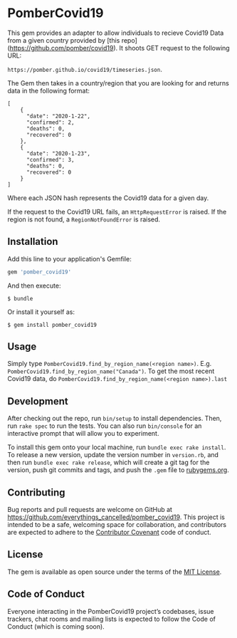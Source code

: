# PomberCovid19

This gem provides an adapter to allow individuals to recieve Covid19 Data from a given country provided by [this repo] (https://github.com/pomber/covid19).  It shoots GET request to the following URL: 

`https://pomber.github.io/covid19/timeseries.json`.  

The Gem then takes in a country/region that you are looking for and returns data in the following format:

```
[
    {
      "date": "2020-1-22",
      "confirmed": 2,
      "deaths": 0,
      "recovered": 0
    },
    {
      "date": "2020-1-23",
      "confirmed": 3,
      "deaths": 0,
      "recovered": 0
    }
]
```
Where each JSON hash represents the Covid19 data for a given day.

If the request to the Covid19 URL fails, an `HttpRequestError` is raised.  If the region is not found, a `RegionNotFoundError` is raised.

## Installation

Add this line to your application's Gemfile:

```ruby
gem 'pomber_covid19'
```

And then execute:

    $ bundle

Or install it yourself as:

    $ gem install pomber_covid19

## Usage

Simply type `PomberCovid19.find_by_region_name(<region name>)`.  E.g. `PomberCovid19.find_by_region_name("Canada")`.  To get the most recent Covid19 data, do `PomberCovid19.find_by_region_name(<region name>).last` 

## Development

After checking out the repo, run `bin/setup` to install dependencies. Then, run `rake spec` to run the tests. You can also run `bin/console` for an interactive prompt that will allow you to experiment.

To install this gem onto your local machine, run `bundle exec rake install`. To release a new version, update the version number in `version.rb`, and then run `bundle exec rake release`, which will create a git tag for the version, push git commits and tags, and push the `.gem` file to [rubygems.org](https://rubygems.org).

## Contributing

Bug reports and pull requests are welcome on GitHub at https://github.com/everythings_cancelled/pomber_covid19. This project is intended to be a safe, welcoming space for collaboration, and contributors are expected to adhere to the [Contributor Covenant](http://contributor-covenant.org) code of conduct.

## License

The gem is available as open source under the terms of the [MIT License](https://opensource.org/licenses/MIT).

## Code of Conduct

Everyone interacting in the PomberCovid19 project’s codebases, issue trackers, chat rooms and mailing lists is expected to follow the Code of Conduct (which is coming soon).
